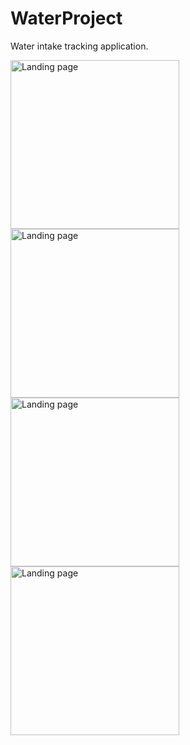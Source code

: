 # WaterProject

Water intake tracking application. 

<img src="https://i.imgur.com/aIgVZRy.png" alt="Landing page" height="270px"> <img src="https://i.imgur.com/A6h6luS.png" alt="Landing page" height="270px"> <img src="https://i.imgur.com/A2hMhIh.png" alt="Landing page" height="270px"> <img src="https://i.imgur.com/WC9L8Rv.png" alt="Landing page" height="270px">



